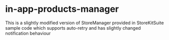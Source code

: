 # in-app-products-manager
This is a slightly modified version of StoreManager provided in StoreKitSuite sample code which supports auto-retry and has slightly changed notification behaviour

